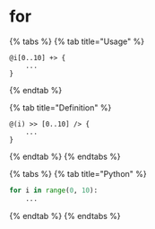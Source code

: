 # for

{% tabs %}
{% tab title="Usage" %}
```
@i[0..10] +> {
    ...
}
```
{% endtab %}

{% tab title="Definition" %}
```
@(i) >> [0..10] /> {
    ...
}
```
{% endtab %}
{% endtabs %}

{% tabs %}
{% tab title="Python" %}
```python
for i in range(0, 10):
    ...
```
{% endtab %}
{% endtabs %}

```
```
